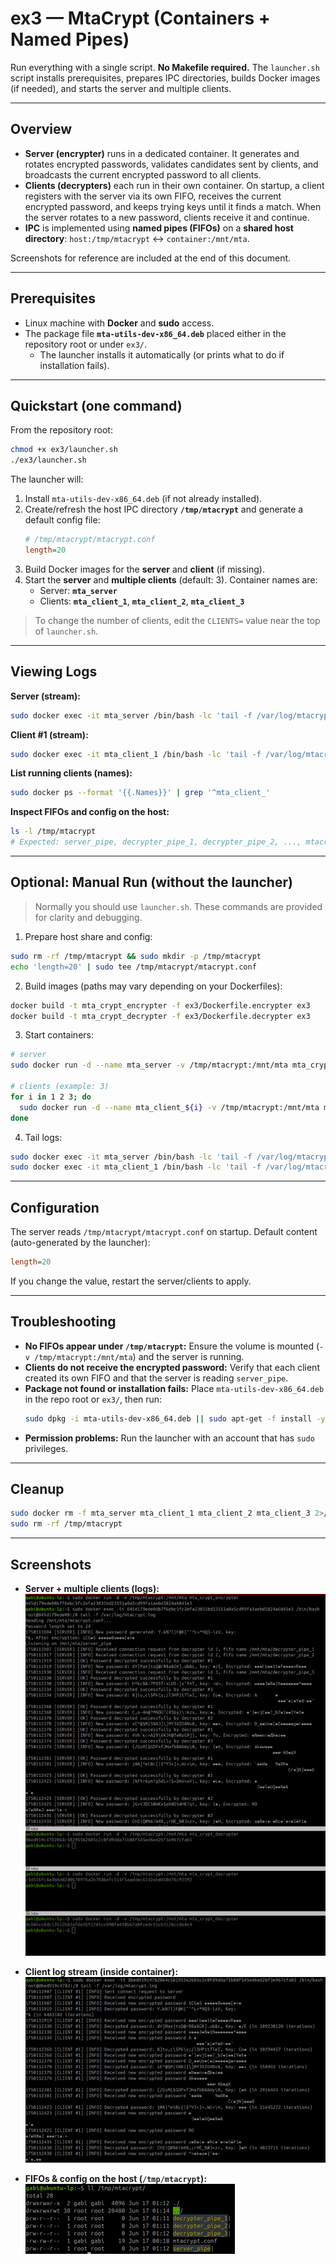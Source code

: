 # ex3 — MtaCrypt (Containers + Named Pipes)

Run everything with a single script. **No Makefile required.** The `launcher.sh` script installs prerequisites, prepares IPC directories, builds Docker images (if needed), and starts the server and multiple clients.

---

## Overview

- **Server (encrypter)** runs in a dedicated container. It generates and rotates encrypted passwords, validates candidates sent by clients, and broadcasts the current encrypted password to all clients.
- **Clients (decrypters)** each run in their own container. On startup, a client registers with the server via its own FIFO, receives the current encrypted password, and keeps trying keys until it finds a match. When the server rotates to a new password, clients receive it and continue.
- **IPC** is implemented using **named pipes (FIFOs)** on a **shared host directory**: `host:/tmp/mtacrypt` ↔ `container:/mnt/mta`.

Screenshots for reference are included at the end of this document.

---

## Prerequisites

- Linux machine with **Docker** and **sudo** access.
- The package file **`mta-utils-dev-x86_64.deb`** placed either in the repository root or under `ex3/`.
  - The launcher installs it automatically (or prints what to do if installation fails).

---

## Quickstart (one command)

From the repository root:
```bash
chmod +x ex3/launcher.sh
./ex3/launcher.sh
```

The launcher will:
1. Install `mta-utils-dev-x86_64.deb` (if not already installed).
2. Create/refresh the host IPC directory **`/tmp/mtacrypt`** and generate a default config file:
   ```ini
   # /tmp/mtacrypt/mtacrypt.conf
   length=20
   ```
3. Build Docker images for the **server** and **client** (if missing).
4. Start the **server** and **multiple clients** (default: 3). Container names are:
   - Server: **`mta_server`**
   - Clients: **`mta_client_1`**, **`mta_client_2`**, **`mta_client_3`**

> To change the number of clients, edit the `CLIENTS=` value near the top of `launcher.sh`.

---

## Viewing Logs

**Server (stream):**
```bash
sudo docker exec -it mta_server /bin/bash -lc 'tail -f /var/log/mtacrypt.log'
```

**Client #1 (stream):**
```bash
sudo docker exec -it mta_client_1 /bin/bash -lc 'tail -f /var/log/mtacrypt.log'
```

**List running clients (names):**
```bash
sudo docker ps --format '{{.Names}}' | grep '^mta_client_'
```

**Inspect FIFOs and config on the host:**
```bash
ls -l /tmp/mtacrypt
# Expected: server_pipe, decrypter_pipe_1, decrypter_pipe_2, ..., mtacrypt.conf
```

---

## Optional: Manual Run (without the launcher)

> Normally you should use `launcher.sh`. These commands are provided for clarity and debugging.

1) Prepare host share and config:
```bash
sudo rm -rf /tmp/mtacrypt && sudo mkdir -p /tmp/mtacrypt
echo 'length=20' | sudo tee /tmp/mtacrypt/mtacrypt.conf
```

2) Build images (paths may vary depending on your Dockerfiles):
```bash
docker build -t mta_crypt_encrypter -f ex3/Dockerfile.encrypter ex3
docker build -t mta_crypt_decrypter -f ex3/Dockerfile.decrypter ex3
```

3) Start containers:
```bash
# server
sudo docker run -d --name mta_server -v /tmp/mtacrypt:/mnt/mta mta_crypt_encrypter

# clients (example: 3)
for i in 1 2 3; do
  sudo docker run -d --name mta_client_${i} -v /tmp/mtacrypt:/mnt/mta mta_crypt_decrypter
done
```

4) Tail logs:
```bash
sudo docker exec -it mta_server /bin/bash -lc 'tail -f /var/log/mtacrypt.log'
sudo docker exec -it mta_client_1 /bin/bash -lc 'tail -f /var/log/mtacrypt.log'
```

---

## Configuration

The server reads `/tmp/mtacrypt/mtacrypt.conf` on startup. Default content (auto-generated by the launcher):
```ini
length=20
```
If you change the value, restart the server/clients to apply.

---

## Troubleshooting

- **No FIFOs appear under `/tmp/mtacrypt`:** Ensure the volume is mounted (`-v /tmp/mtacrypt:/mnt/mta`) and the server is running.
- **Clients do not receive the encrypted password:** Verify that each client created its own FIFO and that the server is reading `server_pipe`.
- **Package not found or installation fails:** Place `mta-utils-dev-x86_64.deb` in the repo root or `ex3/`, then run:
  ```bash
  sudo dpkg -i mta-utils-dev-x86_64.deb || sudo apt-get -f install -y
  ```
- **Permission problems:** Run the launcher with an account that has `sudo` privileges.

---

## Cleanup

```bash
sudo docker rm -f mta_server mta_client_1 mta_client_2 mta_client_3 2>/dev/null || true
sudo rm -rf /tmp/mtacrypt
```

---

## Screenshots

- **Server + multiple clients (logs):**  
  ![Server + clients logs](../images/ex3/containers-and-logs.png)

- **Client log stream (inside container):**  
  ![Client logs](../images/ex3/decrypter-logs.png)

- **FIFOs & config on the host (`/tmp/mtacrypt`):**  
  ![Pipes + config](../images/ex3/pipes-and-conf.png)
